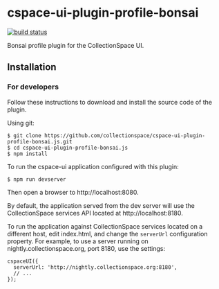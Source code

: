# cspace-ui-plugin-profile-bonsai

[![build status](https://travis-ci.org/collectionspace/cspace-ui-plugin-profile-bonsai.js.svg?branch=master)](https://travis-ci.org/collectionspace/cspace-ui-plugin-profile-bonsai.js)

Bonsai profile plugin for the CollectionSpace UI.

## Installation

### For developers

Follow these instructions to download and install the source code of the plugin.

Using git:

```
$ git clone https://github.com/collectionspace/cspace-ui-plugin-profile-bonsai.js.git
$ cd cspace-ui-plugin-profile-bonsai.js
$ npm install
```

To run the cspace-ui application configured with this plugin:

```
$ npm run devserver
```

Then open a browser to http://localhost:8080.

By default, the application served from the dev server will use the CollectionSpace services API
located at http://localhost:8180.

To run the application against CollectionSpace services located on a different host, edit
index.html, and change the `serverUrl` configuration property. For example, to use a server running
on nightly.collectionspace.org, port 8180, use the settings:

```
cspaceUI({
  serverUrl: 'http://nightly.collectionspace.org:8180',
  // ...
});
```
